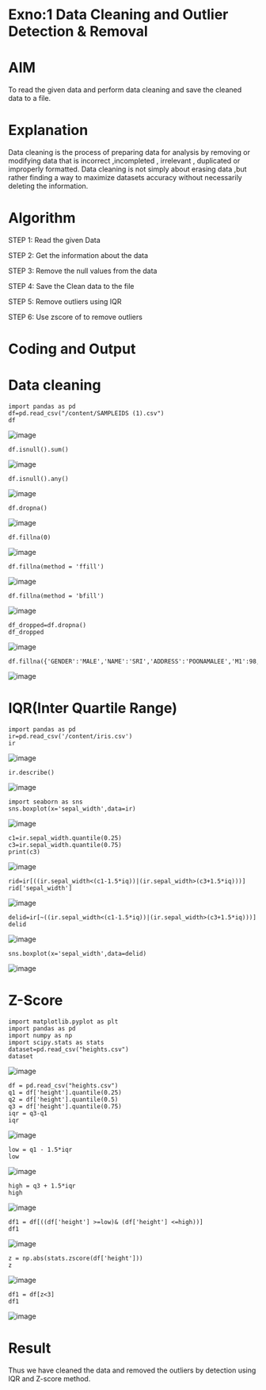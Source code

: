 # Exno:1  Data Cleaning and Outlier Detection & Removal
# AIM
To read the given data and perform data cleaning and save the cleaned data to a file.

# Explanation
Data cleaning is the process of preparing data for analysis by removing or modifying data that is incorrect ,incompleted , irrelevant , duplicated or improperly formatted. Data cleaning is not simply about erasing data ,but rather finding a way to maximize datasets accuracy without necessarily deleting the information.

# Algorithm
STEP 1: Read the given Data

STEP 2: Get the information about the data

STEP 3: Remove the null values from the data

STEP 4: Save the Clean data to the file

STEP 5: Remove outliers using IQR

STEP 6: Use zscore of to remove outliers

# Coding and Output
# Data cleaning

```
import pandas as pd
df=pd.read_csv("/content/SAMPLEIDS (1).csv")
df
```
![image](https://github.com/user-attachments/assets/fc482989-09ea-4d80-9f69-f60b50975709)
```
df.isnull().sum()
```
![image](https://github.com/user-attachments/assets/a5faa84e-5552-46c0-b72b-4bbb82567b34)
```
df.isnull().any()
```
![image](https://github.com/user-attachments/assets/cffeb597-cec4-46df-a1b6-1ce2961cc068)
```
df.dropna()
```
![image](https://github.com/user-attachments/assets/f71813a6-7ed2-4ce1-9113-78f19dddb758)
```
df.fillna(0)
```
![image](https://github.com/user-attachments/assets/c2ac14a8-af26-4444-9fc5-2a7818a2d982)
```
df.fillna(method = 'ffill')
```
![image](https://github.com/user-attachments/assets/989543f4-f3c1-4072-8e69-92a78fcc829d)
```
df.fillna(method = 'bfill')
```
![image](https://github.com/user-attachments/assets/04ea924f-0a3e-4875-9689-eedb9a407fbf)
```
df_dropped=df.dropna()
df_dropped
```
![image](https://github.com/user-attachments/assets/d134e65f-230c-46d4-acb2-93699cfb4247)
```
df.fillna({'GENDER':'MALE','NAME':'SRI','ADDRESS':'POONAMALEE','M1':98,'M2':87,'M3':76,'M4':92,'TOTAL':305,'AVG':89.999999})
```
![image](https://github.com/user-attachments/assets/49edde14-08a1-499f-9883-74c1239425b2)

# IQR(Inter Quartile Range)

```
import pandas as pd
ir=pd.read_csv('/content/iris.csv')
ir
```
![image](https://github.com/user-attachments/assets/d0e22b10-a49f-4fc4-8690-fa0b2115c4a3)
```
ir.describe()
```
![image](https://github.com/user-attachments/assets/bd6a4081-57b5-4c76-ac6d-5b4146ece6e9)
```
import seaborn as sns
sns.boxplot(x='sepal_width',data=ir)
```
![image](https://github.com/user-attachments/assets/c83debb2-f85e-4c30-87ad-3825a634552a)
```
c1=ir.sepal_width.quantile(0.25)
c3=ir.sepal_width.quantile(0.75)
print(c3)
```
![image](https://github.com/user-attachments/assets/33aed715-1ba8-4fe8-b9a3-c5ad05313218)
```
rid=ir[((ir.sepal_width<(c1-1.5*iq))|(ir.sepal_width>(c3+1.5*iq)))]
rid['sepal_width']
```
![image](https://github.com/user-attachments/assets/cbbdc38c-e225-462f-a60d-139c1bd80ad2)
```
delid=ir[~((ir.sepal_width<(c1-1.5*iq))|(ir.sepal_width>(c3+1.5*iq)))]
delid
```
![image](https://github.com/user-attachments/assets/896179de-0727-440a-8bce-407dd944158b)
```
sns.boxplot(x='sepal_width',data=delid)
```
![image](https://github.com/user-attachments/assets/f009f213-357b-4b31-be4c-9c380aea4059)

# Z-Score
```
import matplotlib.pyplot as plt
import pandas as pd
import numpy as np
import scipy.stats as stats
dataset=pd.read_csv("heights.csv")
dataset
```
![image](https://github.com/user-attachments/assets/435661f1-5ed3-4c95-a2f5-68973c5c3a5c)
```
df = pd.read_csv("heights.csv")
q1 = df['height'].quantile(0.25)
q2 = df['height'].quantile(0.5)
q3 = df['height'].quantile(0.75)
iqr = q3-q1
iqr
```
![image](https://github.com/user-attachments/assets/da7dcf61-cf5e-44b4-ad05-78bfbef77702)
```
low = q1 - 1.5*iqr
low
```
![image](https://github.com/user-attachments/assets/bafd1459-9eef-4410-ae6c-2097eff08a89)
```
high = q3 + 1.5*iqr
high
```
![image](https://github.com/user-attachments/assets/e280b1bb-6e13-4bde-bdc2-1eb332124674)
```
df1 = df[((df['height'] >=low)& (df['height'] <=high))]
df1
```
![image](https://github.com/user-attachments/assets/ac5560f4-fff8-477b-a9b7-82c8281f8b84)
```
z = np.abs(stats.zscore(df['height']))
z
```
![image](https://github.com/user-attachments/assets/089c3519-8c3f-4b7f-b7e1-25bd116bd31e)
```
df1 = df[z<3]
df1
```
![image](https://github.com/user-attachments/assets/4248a786-a0c6-41b9-aaaf-01c31b9c22b2)


# Result
Thus we have cleaned the data and removed the outliers by detection using IQR and Z-score method.
